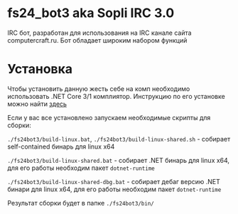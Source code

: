 # fs24_bot3 aka Sopli IRC 3.0

IRC бот, разработан для использования на IRC канале сайта computercraft.ru. Бот обладает широким набором функций

# Установка

Чтобы установить данную жесть себе на комп необходимо использовать .NET Core 3/1 комплиятор. Инструкцию по его установке можно найти [здесь](https://docs.microsoft.com/en-us/dotnet/core/install/)

Если у вас все установлено запускаем необходимые скрипты для сборки:

``./fs24bot3/build-linux.bat``, ``./fs24bot3/build-linux-shared.sh`` - собирает self-contained бинарь для linux x64

``./fs24bot3/build-linux-shared.bat`` - собирает .NET бинарь для linux x64, для его работы необходим пакет ``dotnet-runtime``

``./fs24bot3/build-linux-shared-dbg.bat`` - собирает дебаг версию .NET бинари для linux x64, для его работы необходим пакет ``dotnet-runtime``

Результат сборки будет в папке ``./fs24bot3/bin/``
